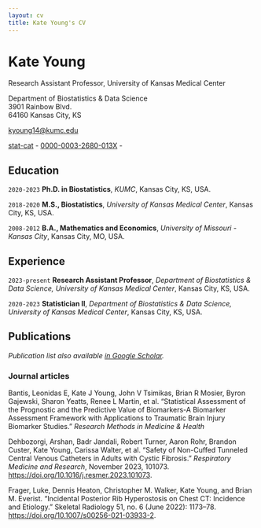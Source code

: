 ```yaml
---
layout: cv
title: Kate Young's CV
---
```

# Kate Young
Research Assistant Professor, University of Kansas Medical Center

Department of Biostatistics & Data Science<br/>
3901 Rainbow Blvd.<br/>
64160 Kansas City, KS<br/>

<a href="kyoung14@kumc.edu">kyoung14@kumc.edu</a>

<div id="webaddress">
  <a href="https://github.com/stat-cat"><i class="fa-brands fa-github"></i> stat-cat</a> - 
  <a href="https://orcid.org/0000-0003-2680-013X"><i class="fa-brands fa-orcid"></i>0000-0003-2680-013X</a> - 
</div>

## Education

`2020-2023`
**Ph.D. in Biostatistics**, *KUMC*, Kansas City, KS, USA.

`2018-2020`
**M.S., Biostatistics**, *University of Kansas Medical Center*, Kansas City, KS, USA.

`2008-2012`
**B.A., Mathematics and Economics**, *University of Missouri - Kansas City*, Kansas City, MO, USA.

## Experience

`2023-present`
**Research Assistant Professor**, *Department of Biostatistics & Data Science, University of Kansas Medical Center*, Kansas City, KS, USA.

`2020-2023`
**Statistician II**, *Department of Biostatistics & Data Science, University of Kansas Medical Center*, Kansas City, KS, USA.


## Publications

*Publication list also available [in Google Scholar](https://scholar.google.com/citations?user=hBhrbzQAAAAJ&hl=en).*


### Journal articles

Bantis, Leonidas E, Kate J Young, John V Tsimikas, Brian R Mosier, Byron Gajewski, Sharon Yeatts, Renee L Martin, et al. “Statistical Assessment of the Prognostic and the Predictive Value of Biomarkers-A Biomarker Assessment Framework with Applications to Traumatic Brain Injury Biomarker Studies.” *Research Methods in Medicine & Health*

Dehbozorgi, Arshan, Badr Jandali, Robert Turner, Aaron Rohr, Brandon Custer, Kate Young, Carissa Walter, et al. “Safety of Non-Cuffed Tunneled Central Venous Catheters in Adults with Cystic Fibrosis.” *Respiratory Medicine and Research*, November 2023, 101073. https://doi.org/10.1016/j.resmer.2023.101073.

Frager, Luke, Dennis Heaton, Christopher M. Walker, Kate Young, and Brian M. Everist. “Incidental Posterior Rib Hyperostosis on Chest CT: Incidence and Etiology.” Skeletal Radiology 51, no. 6 (June 2022): 1173–78. https://doi.org/10.1007/s00256-021-03933-2.

